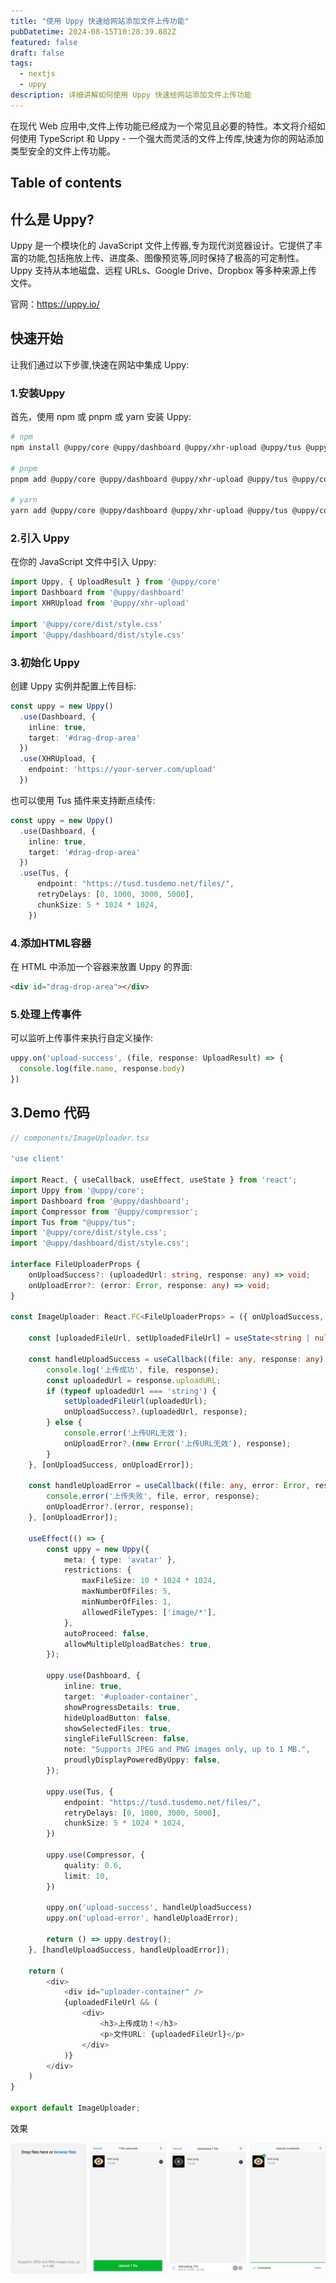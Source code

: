 ```yaml
---
title: "使用 Uppy 快速给网站添加文件上传功能"
pubDatetime: 2024-08-15T10:28:39.882Z
featured: false
draft: false
tags:
  - nextjs
  - uppy
description: 详细讲解如何使用 Uppy 快速给网站添加文件上传功能
---
```


在现代 Web 应用中,文件上传功能已经成为一个常见且必要的特性。本文将介绍如何使用 TypeScript 和 Uppy - 一个强大而灵活的文件上传库,快速为你的网站添加类型安全的文件上传功能。

## Table of contents

## 什么是 Uppy?

Uppy 是一个模块化的 JavaScript 文件上传器,专为现代浏览器设计。它提供了丰富的功能,包括拖放上传、进度条、图像预览等,同时保持了极高的可定制性。Uppy 支持从本地磁盘、远程 URLs、Google Drive、Dropbox 等多种来源上传文件。

官网：https://uppy.io/

## 快速开始

让我们通过以下步骤,快速在网站中集成 Uppy:

### 1.安装Uppy

首先，使用 npm 或 pnpm 或 yarn 安装 Uppy:

```bash
# npm
npm install @uppy/core @uppy/dashboard @uppy/xhr-upload @uppy/tus @uppy/compressor

# pnpm
pnpm add @uppy/core @uppy/dashboard @uppy/xhr-upload @uppy/tus @uppy/compressor

# yarn
yarn add @uppy/core @uppy/dashboard @uppy/xhr-upload @uppy/tus @uppy/compressor
```

### 2.引入 Uppy

在你的 JavaScript 文件中引入 Uppy:

```typescript
import Uppy, { UploadResult } from '@uppy/core'
import Dashboard from '@uppy/dashboard'
import XHRUpload from '@uppy/xhr-upload'

import '@uppy/core/dist/style.css'
import '@uppy/dashboard/dist/style.css'
```

### 3.初始化 Uppy

创建 Uppy 实例并配置上传目标:

```typescript
const uppy = new Uppy()
  .use(Dashboard, {
    inline: true,
    target: '#drag-drop-area'
  })
  .use(XHRUpload, {
    endpoint: 'https://your-server.com/upload'
  })
```
也可以使用 Tus 插件来支持断点续传:

```typescript
const uppy = new Uppy()
  .use(Dashboard, {
    inline: true,
    target: '#drag-drop-area'
  })
  .use(Tus, {
      endpoint: "https://tusd.tusdemo.net/files/",
      retryDelays: [0, 1000, 3000, 5000],
      chunkSize: 5 * 1024 * 1024,
    })
```

### 4.添加HTML容器

在 HTML 中添加一个容器来放置 Uppy 的界面:

```html
<div id="drag-drop-area"></div>
```

### 5.处理上传事件

可以监听上传事件来执行自定义操作:

```typescript
uppy.on('upload-success', (file, response: UploadResult) => {
  console.log(file.name, response.body)
})
```

## 3.Demo 代码

```typescript
// components/ImageUploader.tsx

'use client'

import React, { useCallback, useEffect, useState } from 'react';
import Uppy from '@uppy/core';
import Dashboard from '@uppy/dashboard';
import Compressor from '@uppy/compressor';
import Tus from "@uppy/tus";
import '@uppy/core/dist/style.css';
import '@uppy/dashboard/dist/style.css';

interface FileUploaderProps {
    onUploadSuccess?: (uploadedUrl: string, response: any) => void;
    onUploadError?: (error: Error, response: any) => void;
}

const ImageUploader: React.FC<FileUploaderProps> = ({ onUploadSuccess, onUploadError }) => {

    const [uploadedFileUrl, setUploadedFileUrl] = useState<string | null>(null);

    const handleUploadSuccess = useCallback((file: any, response: any) => {
        console.log('上传成功', file, response);
        const uploadedUrl = response.uploadURL;
        if (typeof uploadedUrl === 'string') {
            setUploadedFileUrl(uploadedUrl);
            onUploadSuccess?.(uploadedUrl, response);
        } else {
            console.error('上传URL无效');
            onUploadError?.(new Error('上传URL无效'), response);
        }
    }, [onUploadSuccess, onUploadError]);

    const handleUploadError = useCallback((file: any, error: Error, response: any) => {
        console.error('上传失败', file, error, response);
        onUploadError?.(error, response);
    }, [onUploadError]);

    useEffect(() => {
        const uppy = new Uppy({
            meta: { type: 'avatar' },
            restrictions: {
                maxFileSize: 10 * 1024 * 1024,
                maxNumberOfFiles: 5,
                minNumberOfFiles: 1,
                allowedFileTypes: ['image/*'],
            },
            autoProceed: false,
            allowMultipleUploadBatches: true,
        });

        uppy.use(Dashboard, {
            inline: true,
            target: '#uploader-container',
            showProgressDetails: true,
            hideUploadButton: false,
            showSelectedFiles: true,
            singleFileFullScreen: false,
            note: "Supports JPEG and PNG images only, up to 1 MB.",
            proudlyDisplayPoweredByUppy: false,
        });

        uppy.use(Tus, {
            endpoint: "https://tusd.tusdemo.net/files/",
            retryDelays: [0, 1000, 3000, 5000],
            chunkSize: 5 * 1024 * 1024,
        })

        uppy.use(Compressor, {
            quality: 0.6,
            limit: 10,
        })

        uppy.on('upload-success', handleUploadSuccess)
        uppy.on('upload-error', handleUploadError);

        return () => uppy.destroy();
    }, [handleUploadSuccess, handleUploadError]);

    return (
        <div>
            <div id="uploader-container" />
            {uploadedFileUrl && (
                <div>
                    <h3>上传成功！</h3>
                    <p>文件URL: {uploadedFileUrl}</p>
                </div>
            )}
        </div>
    )
}

export default ImageUploader;
```
效果

![uppy demo](../../assets/images/uppy-demo.jpg)
